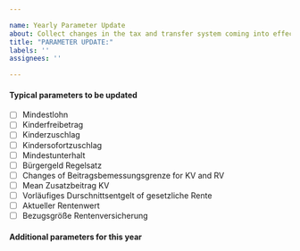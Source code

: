 ```yaml
---

name: Yearly Parameter Update
about: Collect changes in the tax and transfer system coming into effect next year.
title: "PARAMETER UPDATE:"
labels: ''
assignees: ''

---
```


#### Typical parameters to be updated

- [ ] Mindestlohn
- [ ] Kinderfreibetrag
- [ ] Kinderzuschlag
- [ ] Kindersofortzuschlag
- [ ] Mindestunterhalt
- [ ] Bürgergeld Regelsatz
- [ ] Changes of Beitragsbemessungsgrenze for KV and RV
- [ ] Mean Zusatzbeitrag KV
- [ ] Vorläufiges Durschnittsentgelt of gesetzliche Rente
- [ ] Aktueller Rentenwert
- [ ] Bezugsgröße Rentenversicherung

#### Additional parameters for this year
